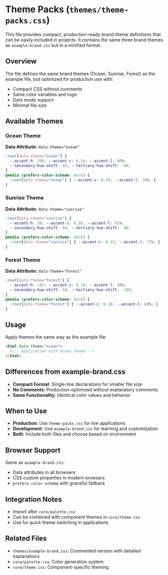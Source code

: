 # Theme Packs (`themes/theme-packs.css`)

This file provides compact, production-ready brand theme definitions that can be easily included in projects. It contains the same three brand themes as `example-brand.css` but in a minified format.

## Overview

The file defines the same brand themes (Ocean, Sunrise, Forest) as the example file, but optimized for production use with:

- Compact CSS without comments
- Same color variables and logic
- Dark mode support
- Minimal file size

## Available Themes

### Ocean Theme

**Data Attribute:** `data-theme="ocean"`

```css
:root[data-theme="ocean"] {
  --accent-h: 200; --accent-c: 0.16; --accent-l: 60%;
  --secondary-hue-shift: 40; --tertiary-hue-shift: -80;
}
@media (prefers-color-scheme: dark) {
  :root[data-theme="ocean"] { --accent-c: 0.20; --accent-l: 70%; }
}
```

### Sunrise Theme

**Data Attribute:** `data-theme="sunrise"`

```css
:root[data-theme="sunrise"] {
  --accent-h: 30; --accent-c: 0.18; --accent-l: 62%;
  --secondary-hue-shift: 60; --tertiary-hue-shift: -90;
}
@media (prefers-color-scheme: dark) {
  :root[data-theme="sunrise"] { --accent-c: 0.22; --accent-l: 72%; }
}
```

### Forest Theme

**Data Attribute:** `data-theme="forest"`

```css
:root[data-theme="forest"] {
  --accent-h: 145; --accent-c: 0.16; --accent-l: 58%;
  --secondary-hue-shift: 50; --tertiary-hue-shift: -100;
}
@media (prefers-color-scheme: dark) {
  :root[data-theme="forest"] { --accent-c: 0.18; --accent-l: 68%; }
}
```

## Usage

Apply themes the same way as the example file:

```html
<html data-theme="ocean">
  <!-- Application with Ocean theme -->
</html>
```

## Differences from example-brand.css

- **Compact Format**: Single-line declarations for smaller file size
- **No Comments**: Production-optimized without explanatory comments
- **Same Functionality**: Identical color values and behavior

## When to Use

- **Production**: Use `theme-packs.css` for live applications
- **Development**: Use `example-brand.css` for learning and customization
- **Both**: Include both files and choose based on environment

## Browser Support

Same as `example-brand.css`:

- Data attributes in all browsers
- CSS custom properties in modern browsers
- `prefers-color-scheme` with graceful fallback

## Integration Notes

- Import after `core/palette.css`
- Can be combined with component themes in `core/theme.css`
- Use for quick theme switching in applications

## Related Files

- `themes/example-brand.css`: Commented version with detailed explanations
- `core/palette.css`: Color generation system
- `core/theme.css`: Component-specific theming
